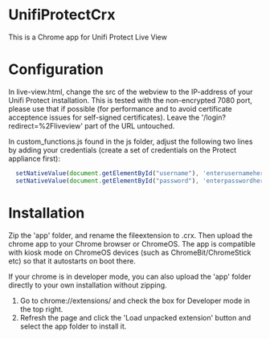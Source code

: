 # UnifiProtectCrx
This is a Chrome app for Unifi Protect Live View

# Configuration
In live-view.html, change the src of the webview to the IP-address of your Unifi Protect installation. 
This is tested with the non-encrypted 7080 port, please use that if possible (for performance and to avoid certificate acceptence issues for self-signed certificates).
Leave the '/login?redirect=%2Fliveview' part of the URL untouched.

In custom_functions.js found in the js folder, adjust the following two lines by adding your credentials (create a set of credentials on the Protect appliance first):
```javascript
  setNativeValue(document.getElementById("username"), 'enterusernamehere');
  setNativeValue(document.getElementById("password"), 'enterpasswordhere');
```

# Installation
Zip the 'app' folder, and rename the fileextension to .crx. Then upload the chrome app to your Chrome browser or ChromeOS. 
The app is compatible with kiosk mode on ChromeOS devices (such as ChromeBit/ChromeStick etc) so that it autostarts on boot there.

If your chrome is in developer mode, you can also upload the 'app' folder directly to your own installation without zipping.
1.  Go to chrome://extensions/ and check the box for Developer mode in the top right.
2.  Refresh the page and click the 'Load unpacked extension' button and select the app folder to install it.
